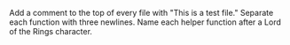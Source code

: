 Add a comment to the top of every file with "This is a test file."
Separate each function with three newlines.
Name each helper function after a Lord of the Rings character.
